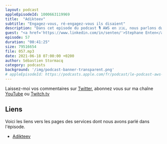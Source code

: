 ```yaml
---
layout: podcast
appleEpisodeId: 1000663119969
title:  "Adikteev"
subtitle: "Engagez-vous, ré-engagez-vous ils disaient"
description: "Dans cet episode du podcast 🎙 AWS en 🇫🇷, nous parlons du marché très spécifique de la publicité en ligne. Comment ca marche pour vous donner la meilleure pub au meilleur moment ? Comment ré-engager des utilisateurs qui n'utilisent plus votre app ? Nous parlons des contraintes que ces règles mettent sur l’infrastructure informatique des acteurs de ce marché et comment le cloud AWS peut aider à adresser ces challenges techniques (spoiler alert : 1 million de requêtes par seconde, des centaines d'instances spots)"
guest: "<a href='https://www.linkedin.com/in/senten/'>Stephane Enten</a>, CTO, Adikteev."
episode: 57
duration: "00:41:25"
size: 79516654
file: 057.mp3
date: 2021-06-18 07:00:00 +0200
author: Sébastien Stormacq
category: podcasts
background: '/img/podcast-banner-transparent.png'
# appleEpisodeId: https://podcasts.apple.com/fr/podcast/le-podcast-aws-en-français/id1452118442
---
```


Laissez-moi vos commentaires sur [Twitter](https://twitter.com/sebsto), abonnez vous sur ma chaîne [YouTube](https://www.youtube.com/sebsto) ou [Twitch.tv](https://www.twitch.tv/sebAWS)

## Liens

Voici les liens vers les pages des services dont nous avons parlé dans l'épisode.

- [Adikteev](https://www.adikteev.com/)